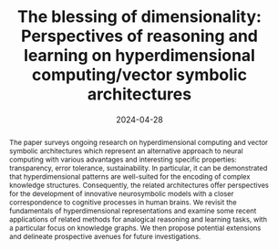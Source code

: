 ---
title: 'The blessing of dimensionality: Perspectives of reasoning and learning on hyperdimensional computing/vector symbolic architectures'

# Authors
# A YAML list of author names
# If you created a profile for a user (e.g. the default `admin` user at `content/authors/admin/`), 
# write the username (folder name) here, and it will be replaced with their full name and linked to their profile.
authors:
- Claudia d'Amato
- Nicola Fanizzi

# Author notes (such as 'Equal Contribution')
# A YAML list of notes for each author in the above `authors` list
author_notes: []

date: '2024-04-28'

# Date to publish webpage (NOT necessarily Bibtex publication's date).
publishDate: ''

# Publication type.
# A single CSL publication type but formatted as a YAML list (for Hugo requirements).
publication_types:
- article-journal

# Publication name and optional abbreviated publication name.
publication: '*Neurosymbolic Artificial Intelligence*'
publication_short: 'NAI'

doi: '10.3233/NAI-240675'

abstract: 'The paper surveys ongoing research on hyperdimensional computing and vector symbolic architectures which represent an alternative approach to neural computing with various advantages and interesting specific properties: transparency, error tolerance, sustainability. In particular, it can be demonstrated that hyperdimensional patterns are well-suited for the encoding of complex knowledge structures. Consequently, the related architectures offer perspectives for the development of innovative neurosymbolic models with a closer correspondence to cognitive processes in human brains. We revisit the fundamentals of hyperdimensional representations and examine some recent applications of related methods for analogical reasoning and learning tasks, with a particular focus on knowledge graphs. We then propose potential extensions and delineate prospective avenues for future investigations.'

# Summary. An optional shortened abstract.
summary: ''

tags: []

# Display this page in a list of Featured pages?
featured: false

# Links
url_pdf: 'https://neurosymbolic-ai-journal.com/system/files/nai-paper-675.pdf'
url_code: ''

# Custom links (uncomment lines below)
# links:
# - name: Custom Link
#   url: http://example.org

# Publication image
# Add an image named `featured.jpg/png` to your page's folder then add a caption below.
image:
  caption: ''
  focal_point: ''
  preview_only: false

# Associated Projects (optional).
#   Associate this publication with one or more of your projects.
#   Simply enter your project's folder or file name without extension.
#   E.g. `projects: ['internal-project']` links to `content/project/internal-project/index.md`.
#   Otherwise, set `projects: []`.
projects: []

share: false
---